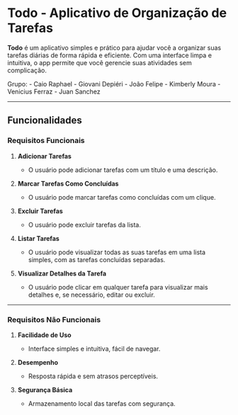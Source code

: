 # Todo - Aplicativo de Organização de Tarefas

**Todo** é um aplicativo simples e prático para ajudar você a organizar suas tarefas diárias de forma rápida e eficiente. Com uma interface limpa e intuitiva, o app permite que você gerencie suas atividades sem complicação.

Grupo: - Caio Raphael - Giovani Depiéri - João Felipe - Kimberly Moura - Venicius Ferraz - Juan Sanchez

---

## Funcionalidades

### Requisitos Funcionais

1. **Adicionar Tarefas**
   - O usuário pode adicionar tarefas com um título e uma descrição.

2. **Marcar Tarefas Como Concluídas**
   - O usuário pode marcar tarefas como concluídas com um clique.

3. **Excluir Tarefas**
   - O usuário pode excluir tarefas da lista.

4. **Listar Tarefas**
   - O usuário pode visualizar todas as suas tarefas em uma lista simples, com as tarefas concluídas separadas.

5. **Visualizar Detalhes da Tarefa**
   - O usuário pode clicar em qualquer tarefa para visualizar mais detalhes e, se necessário, editar ou excluir.

---

### Requisitos Não Funcionais

1. **Facilidade de Uso**
   - Interface simples e intuitiva, fácil de navegar.

2. **Desempenho**
   - Resposta rápida e sem atrasos perceptíveis.

3. **Segurança Básica**
   - Armazenamento local das tarefas com segurança.

